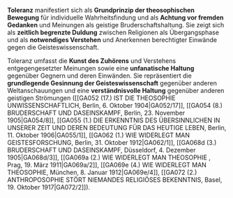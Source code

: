 
**Toleranz** manifestiert sich als **Grundprinzip der theosophischen Bewegung** für individuelle Wahrheitsfindung und als **Achtung vor fremden Gedanken** und Meinungen als geistige Bruderschaftshaltung. Sie zeigt sich als **zeitlich begrenzte Duldung** zwischen Religionen als Übergangsphase und als **notwendiges Verstehen** und Anerkennen berechtigter Einwände gegen die Geisteswissenschaft.

Toleranz umfasst die **Kunst des Zuhörens** und Verstehens entgegengesetzter Meinungen sowie eine **unfanatische Haltung** gegenüber Gegnern und deren Einwänden. Sie repräsentiert die **grundlegende Gesinnung der Geisteswissenschaft** gegenüber anderen Weltanschauungen und eine **verständnisvolle Haltung** gegenüber anderen geistigen Strömungen ([[GA052 (17.) IST DIE THEOSOPHIE UNWISSENSCHAFTLICH, Berlin, 6. Oktober 1904|GA052/17]], [[GA054 (8.) BRUDERSCHAFT UND DASEINSKAMPF, Berlin, 23. November 1905|GA054/8]], [[GA055 (1.) DIE ERKENNTNIS DES ÜBERSINNLICHEN IN UNSERER ZEIT UND DEREN BEDEUTUNG FÜR DAS HEUTIGE LEBEN, Berlin, 11. Oktober 1906|GA055/1]], [[GA062 (1.) WIE WIDERLEGT MAN GEISTESFORSCHUNG, Berlin, 31. Oktober 1912|GA062/1]], [[GA068d (3.) BRUDERSCHAFT UND DASEINSKAMPF, Düsseldorf, 4. Dezember 1905|GA068d/3]], [[GA069a (2.) WIE WIDERLEGT MAN THEOSOPHIE , Prag, 19. März 1911|GA069a/2]], [[GA069e (4.) WIE WIDERLEGT MAN THEOSOPHIE, München, 8. Januar 1912|GA069e/4]], [[GA072 (2.) ANTHROPOSOPHIE STÖRT NIEMANDES RELIGIÖSES BEKENNTNIS, Basel, 19. Oktober 1917|GA072/2]]).
